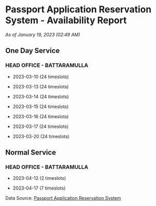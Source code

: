 # Passport Application Reservation System - Availability Report

*As of January 19, 2023 (02:49 AM)*

## One Day Service

### HEAD OFFICE - BATTARAMULLA

* 2023-03-10 (24 timeslots)

* 2023-03-13 (24 timeslots)

* 2023-03-14 (24 timeslots)

* 2023-03-15 (24 timeslots)

* 2023-03-16 (24 timeslots)

* 2023-03-17 (24 timeslots)

* 2023-03-20 (24 timeslots)

## Normal Service

### HEAD OFFICE - BATTARAMULLA

* 2023-04-12 (2 timeslots)

* 2023-04-17 (7 timeslots)

Data Source: [Passport Application Reservation System](https://eservices.immigration.gov.lk:8443/appointment/pages/reservationApplication.xhtml)